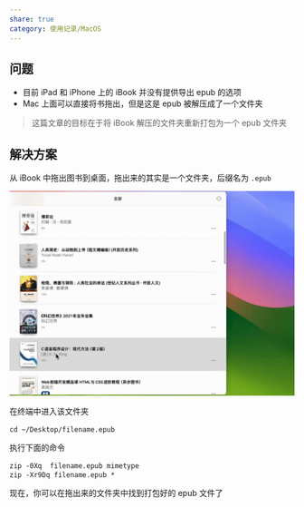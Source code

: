 ```yaml
---
share: true
category: 使用记录/MacOS
---
```


## 问题

- 目前 iPad 和 iPhone 上的 iBook 并没有提供导出 epub 的选项
- Mac 上面可以直接将书拖出，但是这是 epub 被解压成了一个文件夹

> 这篇文章的目标在于将 iBook 解压的文件夹重新打包为一个 epub 文件夹

## 解决方案

从 iBook 中拖出图书到桌面，拖出来的其实是一个文件夹，后缀名为 `.epub`

![image_1_20230812164056.gif](../../assets/img/image_1_20230812164056.gif)

在终端中进入该文件夹

```shell
cd ~/Desktop/filename.epub
```

执行下面的命令

```shell
zip -0Xq  filename.epub mimetype
zip -Xr9Dq filename.epub *
```

现在，你可以在拖出来的文件夹中找到打包好的 epub 文件了